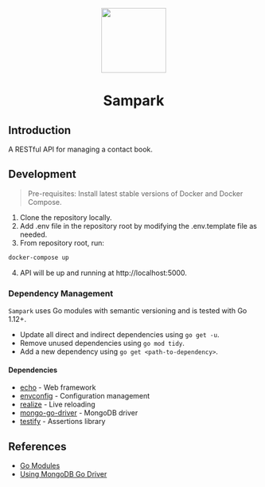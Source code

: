 <p align="center">
  <img src="https://github.com/checkaayush/sampark/tree/master/assets/contact-book.png" height="130px"/>
</p>
<h1 align="center">Sampark</h1>

## Introduction

A RESTful API for managing a contact book.

## Development

> Pre-requisites: Install latest stable versions of Docker and Docker Compose.

1. Clone the repository locally.
2. Add .env file in the repository root by modifying the .env.template file as needed.
3. From repository root, run:
```bash
docker-compose up
```
4. API will be up and running at http://localhost:5000.

### Dependency Management

`Sampark` uses Go modules with semantic versioning and is tested with Go 1.12+.

* Update all direct and indirect dependencies using `go get -u`.
* Remove unused dependencies using `go mod tidy`.
* Add a new dependency using `go get <path-to-dependency>`.

#### Dependencies

* [echo](https://echo.labstack.com/) - Web framework
* [envconfig](https://github.com/kelseyhightower/envconfig) - Configuration management
* [realize](https://github.com/oxequa/realize) - Live reloading
* [mongo-go-driver](https://github.com/mongodb/mongo-go-driver) - MongoDB driver
* [testify](https://github.com/stretchr/testify) - Assertions library

## References

* [Go Modules](https://github.com/golang/go/wiki/Modules)
* [Using MongoDB Go Driver](https://vkt.sh/go-mongodb-driver-cookbook/)
